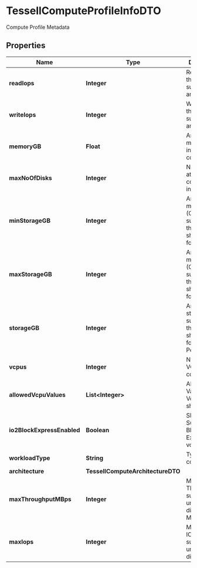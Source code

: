

# TessellComputeProfileInfoDTO

Compute Profile Metadata

## Properties

Name | Type | Description | Notes
------------ | ------------- | ------------- | -------------
**readIops** | **Integer** | Read IOPS throughput supported by an instance |  [optional]
**writeIops** | **Integer** | Write IOPS throughput supported by an instance |  [optional]
**memoryGB** | **Float** | Amount of memory (GB) in this compute |  [optional]
**maxNoOfDisks** | **Integer** | No of disks attached to a compute instance |  [optional]
**minStorageGB** | **Integer** | Amount of min storage (GB) supported by this compute shape (Only for Standard) |  [optional]
**maxStorageGB** | **Integer** | Amount of max storage (GB) supported by this compute shape (Only for Standard) |  [optional]
**storageGB** | **Integer** | Amount of storage (GB) supported by this compute shape (Only for High Performance) |  [optional]
**vcpus** | **Integer** | Number of VCPUs in this compute |  [optional]
**allowedVcpuValues** | **List&lt;Integer&gt;** | Allowed Values of Vcpu in the shape |  [optional]
**io2BlockExpressEnabled** | **Boolean** | Shape Supports io2 Block Express volume |  [optional]
**workloadType** | **String** | Type of compute |  [optional]
**architecture** | **TessellComputeArchitectureDTO** |  |  [optional]
**maxThroughputMBps** | **Integer** | Maximum Throughput supported by underlying disks (in MB/s) |  [optional]
**maxIops** | **Integer** | Maximum IOPS supported by underlying disks |  [optional]



